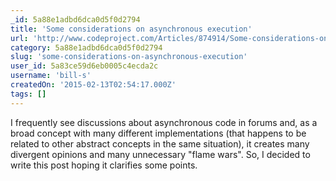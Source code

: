 ```yaml
---
_id: 5a88e1adbd6dca0d5f0d2794
title: 'Some considerations on asynchronous execution'
url: 'http://www.codeproject.com/Articles/874914/Some-considerations-on-asynchronous-execution'
category: 5a88e1adbd6dca0d5f0d2794
slug: 'some-considerations-on-asynchronous-execution'
user_id: 5a83ce59d6eb0005c4ecda2c
username: 'bill-s'
createdOn: '2015-02-13T02:54:17.000Z'
tags: []
---
```


I frequently see discussions about asynchronous code in forums and, as a broad concept with many different implementations (that happens to be related to other abstract concepts in the same situation), it creates many divergent opinions and many unnecessary "flame wars". So, I decided to write this post hoping it clarifies some points.
